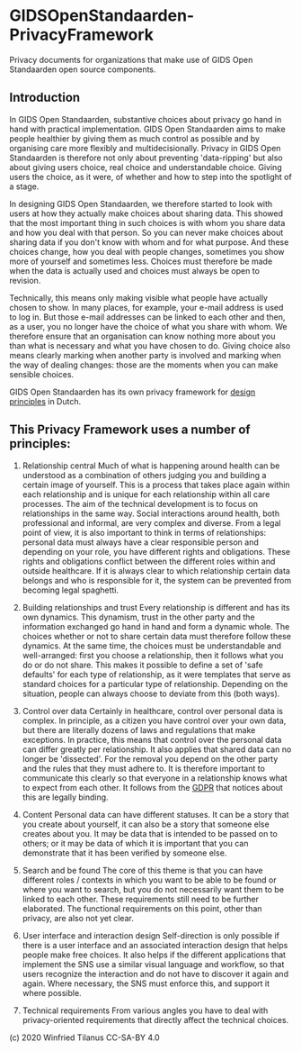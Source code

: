 # GIDSOpenStandaarden-PrivacyFramework 	 	
Privacy documents for organizations that make use of GIDS Open Standaarden open source components.

## Introduction
In GIDS Open Standaarden, substantive choices about privacy go hand in hand with practical implementation. GIDS Open Standaarden aims to make people healthier by giving them as much control as possible and by organising care more flexibly and multidecisionally. Privacy in GIDS Open Standaarden is therefore not only about preventing 'data-ripping' but also about giving users choice, real choice and understandable choice. Giving users the choice, as it were, of whether and how to step into the spotlight of a stage.

In designing GIDS Open Standaarden, we therefore started to look with users at how they actually make choices about sharing data. This showed that the most important thing in such choices is with whom you share data and how you deal with that person. So you can never make choices about sharing data if you don't know with whom and for what purpose. And these choices change, how you deal with people changes, sometimes you show more of yourself and sometimes less. Choices must therefore be made when the data is actually used and choices must always be open to revision.

Technically, this means only making visible what people have actually chosen to show. In many places, for example, your e-mail address is used to log in. But those e-mail addresses can be linked to each other and then, as a user, you no longer have the choice of what you share with whom. We therefore ensure that an organisation can know nothing more about you than what is necessary and what you have chosen to do. Giving choice also means clearly marking when another party is involved and marking when the way of dealing changes: those are the moments when you can make sensible choices. 

GIDS Open Standaarden has its own privacy framework for [design principles](https://github.com/GIDSOpenStandaarden/GIDSOpenStandaarden-PrivacyFramework/blob/main/privacy%20ontwerpeisen.md) in Dutch. 

## This Privacy Framework uses a number of principles:
1. Relationship central
Much of what is happening around health can be understood as a combination of others judging you and building a certain image of yourself. This is a process that takes place again within each relationship and is unique for each relationship within all care processes. The aim of the technical development is to focus on relationships in the same way. Social interactions around health, both professional and informal, are very complex and diverse. From a legal point of view, it is also important to think in terms of relationships: personal data must always have a clear responsible person and depending on your role, you have different rights and obligations. These rights and obligations conflict between the different roles within and outside healthcare. If it is always clear to which relationship certain data belongs and who is responsible for it, the system can be prevented from becoming legal spaghetti.

2. Building relationships and trust
Every relationship is different and has its own dynamics. This dynamism, trust in the other party and the information exchanged go hand in hand and form a dynamic whole. The choices whether or not to share certain data must therefore follow these dynamics. At the same time, the choices must be understandable and well-arranged: first you choose a relationship, then it follows what you do or do not share. This makes it possible to define a set of 'safe defaults' for each type of relationship, as it were templates that serve as standard choices for a particular type of relationship. Depending on the situation, people can always choose to deviate from this (both ways).

3. Control over data
Certainly in healthcare, control over personal data is complex. In principle, as a citizen you have control over your own data, but there are literally dozens of laws and regulations that make exceptions. In practice, this means that control over the personal data can differ greatly per relationship. It also applies that shared data can no longer be 'dissected'. For the removal you depend on the other party and the rules that they must adhere to. It is therefore important to communicate this clearly so that everyone in a relationship knows what to expect from each other. It follows from the [GDPR](https://ec.europa.eu/info/law/law-topic/data-protection/data-protection-eu_en) that notices about this are legally binding.

4. Content
Personal data can have different statuses. It can be a story that you create about yourself, it can also be a story that someone else creates about you. It may be data that is intended to be passed on to others; or it may be data of which it is important that you can demonstrate that it has been verified by someone else.

5. Search and be found
The core of this theme is that you can have different roles / contexts in which you want to be able to be found or where you want to search, but you do not necessarily want them to be linked to each other. These requirements still need to be further elaborated. The functional requirements on this point, other than privacy, are also not yet clear.

6. User interface and interaction design
Self-direction is only possible if there is a user interface and an associated interaction design that helps people make free choices. It also helps if the different applications that implement the SNS use a similar visual language and workflow, so that users recognize the interaction and do not have to discover it again and again. Where necessary, the SNS must enforce this, and support it where possible.

7. Technical requirements
From various angles you have to deal with privacy-oriented requirements that directly affect the technical choices.


(c) 2020 Winfried Tilanus CC-SA-BY 4.0
